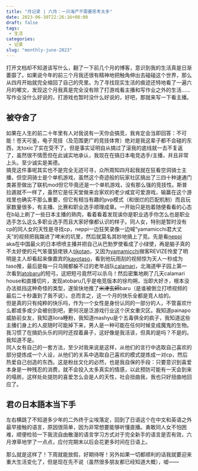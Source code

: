 ```yaml
---
title: "月记录 | 六月：一只海产不需要思考太多"
date: 2023-06-30T22:26:16+08:00
draft: false
tags: 
 - 生活
categories: 
 - 记录
slug: "monthly-june-2023"
---
```


打开文档却不知道该写什么，翻了一下前几个月的博客，意识到我的生活真是日渐萎靡了。如果说今年的前三个月我还很有精神地把触角伸出去碰碰这个世界，那么从四月开始就完全缩回了自己的壳里。为了寻找现实生活的痕迹还特地看了一遍六月的嘟文，发现这个月我真是完全没有除了打游戏看主播和写作业之外的生活……写作业没什么好说的，打游戏也暂时没什么好说的，好吧，那就来写一下看主播。

## 被夺舍了
如果在人生的前二十年里有人对我说有一天你会搞竞，我肯定会当即回答：不可能！苍天可鉴，电子竞技（及范围更广的竞技体育）绝对是我这辈子都不会碰的东西，太toxic了实在受不了。但是事实证明自从搞过了滚我的底线就一去不复返了，虽然很不情愿但在此诚实地承认，我现在在搞日本电竞选手/主播，并且非常上头。至少诚实是美德。  
搞竞这件事呢其实也不是完全无迹可寻，众所周知四月起我就在狂看空洞骑士主播，但空洞骑士是个单机游戏，虽然这个奇迹般的玩家社区搞出了三四十种速通门类甚至做出了联机mod但它毕竟还是一个单机游戏，没有那么强的竞技性。斯普拉遁就不一样了，虽然它是任天堂做来合家欢的老少咸宜可爱游戏，输赢在这个游戏里也确实不那么重要，但它有相当有趣的pvp模式（和很烂的匹配机制）而且玩家数量很多，有主播、比赛和职业选手顺理成章。一开始只是抱着随便看看的心态在b站上刷了一些日本主播的熟肉，看着看着发现诶你是职业选手你怎么也是职业选手怎么这么多职业选手而且大家好像都认识的样子。同人女，特别是暂时没有cp的同人女的天性是寻找cp，neppi一边狂笑录像一边喊“yamamicchi君大丈夫”的视频把我踹进了啤米的坑里，然后就莫名其妙地搞上了竞。先是看[neppi](https://www.twitch.tv/nepiaaaaa) aka在中国最火的日本喷喷主播并把自己从巴勃罗使看成了小绿使，再是脑子真的不太好使的元气笨蛋狙佬铁人[tikotan](https://www.youtube.com/@Tikotan_0807)，又因为[yamamicchi](https://www.youtube.com/@auaubabutyan)做客REVIZE怜爱了明明是主人却看起来像嘉宾的[kayotaso](https://www.youtube.com/@kayotaso)，看到他玩雨刮的视频惊为天人一秒成为taso推，最后是每一只乌贼都躲不过的老年战队[calamari](https://www.youtube.com/@calamarihouse)，北海道甲子园上第一次看到[atobaru](https://www.openrec.tv/user/atobaru_ika)的短弓，这把短弓竟然可以杀乌！然后密集地刷了几天calamari house和直播切片，发现atobaru几乎是电竞版本的<span class="blur">徐均朔</span>，当即大好き，根本没办法抵挡这种奇怪的类型，遂愉快地推了~~米津玄師~~baru（是谁被倒立打喷视频的最后二十秒蛊到了我不说）。总而言之，这一个月的快乐全都是竞人给的。  
但是真的只有纯粹的快乐吗，作为一个女性是身份认同的一部分的人，不管喜欢什么都或多或少会被创到吧，更何况是泛游戏行业这个厌女重灾区。我知道painapo威胁前女友，我知道liora睡粉，我知道mashyu是个五毒俱全的疯子，我知道这些主播们身上的人皮随时可能掉下来，男人是一种可能在任何时候变成魔鬼的生物。我习惯了在搞奶头乐的同时还捏着鼻子，这好像是我活该，但真的是吗？不是的。我知道不是。  
同人女有自己的一套方法，至少对我来说是这样，从他们的言行中选取自己喜欢的部分提炼成一个人设，从他们的关系中选取自己喜欢的模式提炼成一对cp，然后热爱自己创造的东西。这是粉丝文化的必然，也是我自保的手段：只要意识到喜爱本身是一种残忍的消费，就不会投入太多真实的情感，以此预防可能有一天会到来的塌房。这样处处提防的喜爱怎么会是人的天性，社会扭曲我，我也只好扭曲地回应了。

## 君の日本語本当下手
左右横跳了不知道多少年的二外终于尘埃落定，回到了日语这个在中文和英语之外最早接触的语言，原因很简单，因为非常想要能够听懂直播。勇敢同人女不怕困难，顺便检验一下我流自由散漫的语言学习方式对于完全新手的语言是否有效，六月潦草地学了一点点，应付完期末以后会花更多时间在日语上。  

那么就是这样了！下周就能放假，好期待呀！另外如果一切都顺利的话我就要迎来重大生活变化了，但是现在先不说（虽然很多朋友都已经知道大概），嘘——